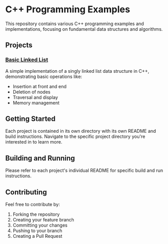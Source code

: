 # C++ Programming Examples

This repository contains various C++ programming examples and implementations, focusing on fundamental data structures and algorithms.

## Projects

### [Basic Linked List](basic_linked_list/)
A simple implementation of a singly linked list data structure in C++, demonstrating basic operations like:
- Insertion at front and end
- Deletion of nodes
- Traversal and display
- Memory management

## Getting Started

Each project is contained in its own directory with its own README and build instructions. Navigate to the specific project directory you're interested in to learn more.

## Building and Running

Please refer to each project's individual README for specific build and run instructions.

## Contributing

Feel free to contribute by:
1. Forking the repository
2. Creating your feature branch
3. Committing your changes
4. Pushing to your branch
5. Creating a Pull Request
